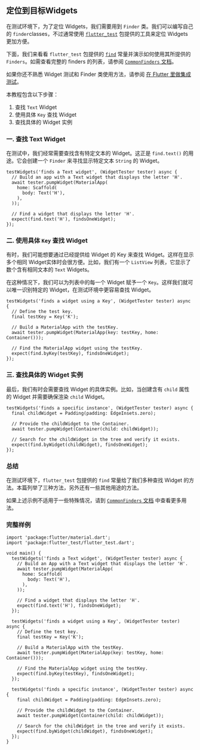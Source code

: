 ## 定位到目标Widgets

在测试环境下，为了定位 Widgets，我们需要用到 `Finder` 类。我们可以编写自己的 `finder`classes，不过通常使用 [`flutter_test`](https://api.flutter.cn/flutter/flutter_test/flutter_test-library.html) 包提供的工具来定位 Widgets 更加方便。

下面，我们来看看 `flutter_test` 包提供的 [`find`](https://api.flutter.cn/flutter/flutter_test/find-constant.html) 常量并演示如何使用其所提供的 `Finders`。如需查看完整的 finders 的列表，请参阅 [`CommonFinders` 文档](https://api.flutter.cn/flutter/flutter_driver/CommonFinders-class.html)。

如果你还不熟悉 Widget 测试和 Finder 类使用方法，请参阅 [在 Flutter 里做集成测试](https://flutter.cn/docs/cookbook/testing/integration)。

本教程包含以下步骤：

1. 查找 `Text` Widget
2. 使用具体 `Key` 查找 Widget
3. 查找具体的 Widget 实例

### 一. 查找 Text Widget

在测试中，我们经常需要查找含有特定文本的 Widget。这正是 `find.text()` 的用途。它会创建一个 `Finder` 来寻找显示特定文本 `String` 的 Widget。

```
testWidgets('finds a Text widget', (WidgetTester tester) async {
  // Build an app with a Text widget that displays the letter 'H'.
  await tester.pumpWidget(MaterialApp(
    home: Scaffold(
      body: Text('H'),
    ),
  ));

  // Find a widget that displays the letter 'H'.
  expect(find.text('H'), findsOneWidget);
});
```

### 二. 使用具体 `Key` 查找 Widget

有时，我们可能想要通过已经提供给 Widget 的 Key 来查找 Widget。这样在显示多个相同 Widget实体时会很方便。比如，我们有一个 `ListView` 列表，它显示了数个含有相同文本的 `Text` Widgets。

在这种情况下，我们可以为列表中的每一个 Widget 赋予一个 `Key`。这样我们就可以唯一识别特定的 Widget，在测试环境中更容易查找 Widget。

```
testWidgets('finds a widget using a Key', (WidgetTester tester) async {
  // Define the test key.
  final testKey = Key('K');

  // Build a MaterialApp with the testKey.
  await tester.pumpWidget(MaterialApp(key: testKey, home: Container()));

  // Find the MaterialApp widget using the testKey.
  expect(find.byKey(testKey), findsOneWidget);
});
```

### 三. 查找具体的 Widget 实例

最后，我们有时会需要查找 Widget 的具体实例。比如，当创建含有 `child` 属性的 Widget 并需要确保渲染 `child` Widget。

```
testWidgets('finds a specific instance', (WidgetTester tester) async {
  final childWidget = Padding(padding: EdgeInsets.zero);

  // Provide the childWidget to the Container.
  await tester.pumpWidget(Container(child: childWidget));

  // Search for the childWidget in the tree and verify it exists.
  expect(find.byWidget(childWidget), findsOneWidget);
});
```

### 总结

在测试环境下，`flutter_test` 包提供的 `find` 常量给了我们多种查找 Widget 的方法。本篇列举了三种方法，另外还有一些其他用途的方法。

如果上述示例不适用于一些特殊情况，请到 [`CommonFinders` 文档](https://api.flutter.cn/flutter/flutter_driver/CommonFinders-class.html) 中查看更多用法。

### 完整样例

```
import 'package:flutter/material.dart';
import 'package:flutter_test/flutter_test.dart';

void main() {
  testWidgets('finds a Text widget', (WidgetTester tester) async {
    // Build an App with a Text widget that displays the letter 'H'.
    await tester.pumpWidget(MaterialApp(
      home: Scaffold(
        body: Text('H'),
      ),
    ));

    // Find a widget that displays the letter 'H'.
    expect(find.text('H'), findsOneWidget);
  });

  testWidgets('finds a widget using a Key', (WidgetTester tester) async {
    // Define the test key.
    final testKey = Key('K');

    // Build a MaterialApp with the testKey.
    await tester.pumpWidget(MaterialApp(key: testKey, home: Container()));

    // Find the MaterialApp widget using the testKey.
    expect(find.byKey(testKey), findsOneWidget);
  });

  testWidgets('finds a specific instance', (WidgetTester tester) async {
    final childWidget = Padding(padding: EdgeInsets.zero);

    // Provide the childWidget to the Container.
    await tester.pumpWidget(Container(child: childWidget));

    // Search for the childWidget in the tree and verify it exists.
    expect(find.byWidget(childWidget), findsOneWidget);
  });
}
```